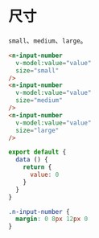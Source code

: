 # 尺寸
`small`、`medium`、`large`。
```html
<n-input-number
  v-model:value="value"
  size="small"
/>
<n-input-number
  v-model:value="value"
  size="medium"
/>
<n-input-number
  v-model:value="value"
  size="large"
/>
```
```js
export default {
  data () {
    return {
      value: 0
    }
  }
}
```
```css
.n-input-number {
  margin: 0 8px 12px 0
}
```
